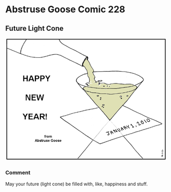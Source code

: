 # Abstruse Goose Comic 228
## Future Light Cone

![image](comics/2010_light_cone.png)
### Comment
May your future (light cone) be filled with, like, happiness and stuff.
